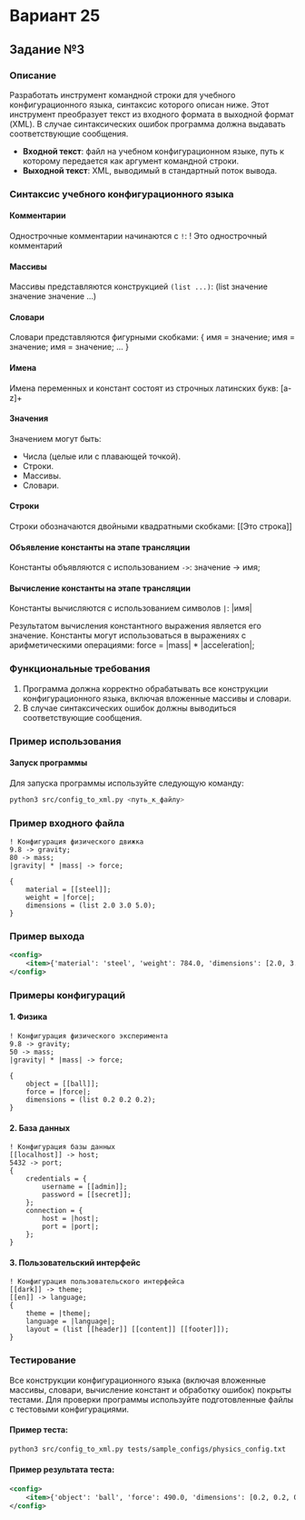 # Вариант 25

## Задание №3

### Описание

Разработать инструмент командной строки для учебного конфигурационного языка, синтаксис которого описан ниже. Этот инструмент преобразует текст из входного формата в выходной формат (XML). В случае синтаксических ошибок программа должна выдавать соответствующие сообщения.

- **Входной текст**: файл на учебном конфигурационном языке, путь к которому передается как аргумент командной строки.
- **Выходной текст**: XML, выводимый в стандартный поток вывода.

### Синтаксис учебного конфигурационного языка

#### Комментарии

Однострочные комментарии начинаются с `!`: ! Это однострочный комментарий


#### Массивы

Массивы представляются конструкцией `(list ...)`: (list значение значение значение ...)


#### Словари

Словари представляются фигурными скобками: { имя = значение; имя = значение; имя = значение; ... }


#### Имена

Имена переменных и констант состоят из строчных латинских букв: [a-z]+


#### Значения

Значением могут быть:
- Числа (целые или с плавающей точкой).
- Строки.
- Массивы.
- Словари.

#### Строки

Строки обозначаются двойными квадратными скобками: [[Это строка]]


#### Объявление константы на этапе трансляции

Константы объявляются с использованием `->`: значение -> имя;


#### Вычисление константы на этапе трансляции

Константы вычисляются с использованием символов `|`: |имя|

Результатом вычисления константного выражения является его значение. Константы могут использоваться в выражениях с арифметическими операциями: force = |mass| * |acceleration|;


### Функциональные требования

1. Программа должна корректно обрабатывать все конструкции конфигурационного языка, включая вложенные массивы и словари.
2. В случае синтаксических ошибок должны выводиться соответствующие сообщения.

### Пример использования

#### Запуск программы

Для запуска программы используйте следующую команду:
```bash
python3 src/config_to_xml.py <путь_к_файлу>
```

### Пример входного файла

```
! Конфигурация физического движка
9.8 -> gravity;
80 -> mass;
|gravity| * |mass| -> force;

{
    material = [[steel]];
    weight = |force|;
    dimensions = (list 2.0 3.0 5.0);
}
```

### Пример выхода

```xml
<config>
    <item>{'material': 'steel', 'weight': 784.0, 'dimensions': [2.0, 3.0, 5.0]}</item>
</config>
```

### Примеры конфигураций

#### 1. Физика

```
! Конфигурация физического эксперимента
9.8 -> gravity;
50 -> mass;
|gravity| * |mass| -> force;

{
    object = [[ball]];
    force = |force|;
    dimensions = (list 0.2 0.2 0.2);
}
```

#### 2. База данных

```
! Конфигурация базы данных
[[localhost]] -> host;
5432 -> port;
{
    credentials = {
        username = [[admin]];
        password = [[secret]];
    };
    connection = {
        host = |host|;
        port = |port|;
    };
}
```

#### 3. Пользовательский интерфейс

```
! Конфигурация пользовательского интерфейса
[[dark]] -> theme;
[[en]] -> language;
{
    theme = |theme|;
    language = |language|;
    layout = (list [[header]] [[content]] [[footer]]);
}
```
### Тестирование

Все конструкции конфигурационного языка (включая вложенные массивы,
словари, вычисление констант и обработку ошибок) покрыты тестами. 
Для проверки программы используйте подготовленные файлы с тестовыми 
конфигурациями.

#### Пример теста:

```bash
python3 src/config_to_xml.py tests/sample_configs/physics_config.txt
```

#### Пример результата теста:

```xml
<config>
    <item>{'object': 'ball', 'force': 490.0, 'dimensions': [0.2, 0.2, 0.2]}</item>
</config>
```